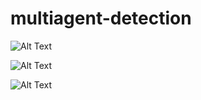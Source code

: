 # multiagent-detection

![Alt Text](https://media.giphy.com/media/7vAnFmZAbjCDdEdiI7/giphy.gif)

![Alt Text](https://media.giphy.com/media/fnyofQTHRD7dfmpVH7/giphy.gif)

![Alt Text](https://media.giphy.com/media/piZ3eUSLbp8OrI8Pk3/giphy.gif)





